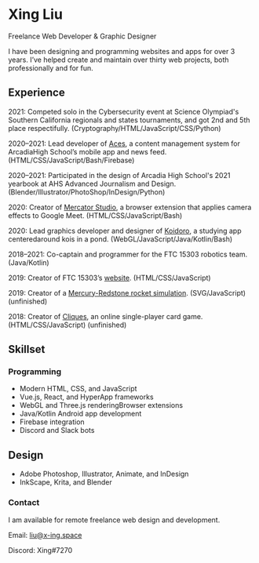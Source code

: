 # Xing Liu

Freelance Web Developer & Graphic Designer

I have been designing and programming websites and apps for over 3 years. I’ve helped create and maintain over thirty web projects, both professionally and for fun.

## Experience

2021: Competed solo in the Cybersecurity event at Science Olympiad's Southern California regionals and states tournaments, and got 2nd and 5th place respectifully. (Cryptography/HTML/JavaScript/CSS/Python)

2020–2021: Lead developer of [Aces](https://internal.ahs.app/editor), a content management system for ArcadiaHigh School’s mobile app and news feed. (HTML/CSS/JavaScript/Bash/Firebase)

2020–2021: Participated in the design of Arcadia High School's 2021 yearbook at AHS Advanced Journalism and Design. (Blender/Illustrator/PhotoShop/InDesign/Python)

2020: Creator of [Mercator Studio](https://x-ing.space/mercator), a browser extension that applies camera effects to Google Meet. (HTML/CSS/JavaScript/Bash)

2020: Lead graphics developer and designer of [Koidoro](https://x-ing.space/koipond), a studying app centeredaround kois in a pond. (WebGL/JavaScript/Java/Kotlin/Bash)

2018–2021: Co-captain and programmer for the FTC 15303 robotics team. (Java/Kotlin)

2019: Creator of FTC 15303’s [website](https://robotics.majorstem.org). (HTML/CSS/JavaScript)

2019: Creator of a [Mercury-Redstone rocket simulation](x-ing.space/mercury-redstone). (SVG/JavaScript) (unfinished)

2018: Creator of [Cliques](x-ing.space/cliques), an online single-player card game. (HTML/CSS/JavaScript) (unfinished)

## Skillset

### Programming

- Modern HTML, CSS, and JavaScript
- Vue.js, React, and HyperApp frameworks
- WebGL and Three.js renderingBrowser extensions
- Java/Kotlin Android app development
- Firebase integration
- Discord and Slack bots

## Design

- Adobe Photoshop, Illustrator, Animate, and InDesign
- InkScape, Krita, and Blender

### Contact

I am available for remote freelance web design and development.

Email: liu@x-ing.space

Discord: Xing#7270
